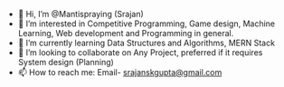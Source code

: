 - 👋 Hi, I’m @Mantispraying (Srajan)
- 👀 I’m interested in Competitive Programming, Game design, Machine Learning, Web development and Programming in general.
- 🌱 I’m currently learning Data Structures and Algorithms, MERN Stack
- 💞️ I’m looking to collaborate on Any Project, preferred if it requires System design (Planning)
- 📫 How to reach me: Email- srajanskgupta@gmail.com

<!---
Mantispraying/Mantispraying is a ✨ special ✨ repository because its `README.md` (this file) appears on your GitHub profile.
You can click the Preview link to take a look at your changes.
--->
